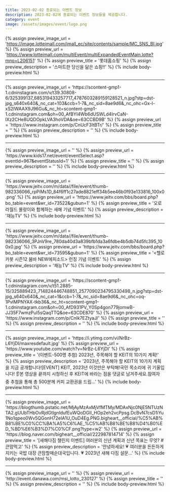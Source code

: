 ```yaml
---
title: 2023-02-02 종료되는 이벤트 정보
description: 2023-02-02에 종료되는 이벤트 정보들을 제공합니다.
category: event
image: /assets/images/event/logo.png
---
```

{% assign preview_image_url = 'https://image.lotteimall.com/imall_ec/site/contents/sample/MC_SNS_BI.jpg' %}
{% assign preview_url = 'https://www.lotteimall.com/multiEvent/multiExpandedEventMain.lotte?mno=L206151' %}
{% assign preview_title = '롯데홈쇼핑' %}
{% assign preview_description = '스마트한 당신을 닮은 쇼핑!!' %}
{% include body-preview.html %}
<hr>{% assign preview_image_url = 'https://scontent-gmp1-1.cdninstagram.com/v/t39.30808-6/325399137_685319433257717_4787603289159128521_n.jpg?stp=dst-jpg_s640x640&amp;_nc_cat=103&amp;ccb=1-7&amp;_nc_sid=8ae9d6&amp;_nc_ohc=Gx-l-xS2IWAAX9J96Gu&amp;_nc_ht=scontent-gmp1-1.cdninstagram.com&amp;oh=00_AfBYI4Wb6dUSWLd4IrvCaN-lXz2CHe8UQDOpkLVA3hoVDA&amp;oe=63CCBD9B' %}
{% assign preview_url = 'https://www.instagram.com/p/CnUcF3ItBTr/' %}
{% assign preview_title = '' %}
{% assign preview_description = '' %}
{% include body-preview.html %}
<hr>{% assign preview_image_url = '' %}
{% assign preview_url = 'https://www.kids17.net/event/eventSelect.asp?eventId=967&eventStatusId=1' %}
{% assign preview_title = '' %}
{% assign preview_description = '' %}
{% include body-preview.html %}
<hr>{% assign preview_image_url = 'https://www.jeitv.com/m/data//file/event/thumb-982336066_rpPiMs1D_84f6ff1c27ade8821eff34b5ee46b0f93e133816_100x0.png' %}
{% assign preview_url = 'https://www.jeitv.com/bbs/board.php?bo_table=event&wr_id=73522&gubun=1' %}
{% assign preview_title = '오로라월드 몰랑이와 함께하는 새해 기념 이벤트' %}
{% assign preview_description = '재능TV' %}
{% include body-preview.html %}
<hr>{% assign preview_image_url = 'https://www.jeitv.com/m/data//file/event/thumb-982336066_3PJnV9re_780da40d3a839bfb1da3a6fdbe4b5db74d5fc395_100x0.jpg' %}
{% assign preview_url = 'https://www.jeitv.com/bbs/board.php?bo_table=event&wr_id=73595&gubun=1' %}
{% assign preview_title = '&lt;헬로카봇 시즌12 붐바 NEW에피소드&gt; 런칭 기념 이벤트' %}
{% assign preview_description = '재능TV' %}
{% include body-preview.html %}
<hr>{% assign preview_image_url = 'https://scontent-gmp1-1.cdninstagram.com/v/t51.2885-15/325889423_714824446748851_2577090234795330498_n.jpg?stp=dst-jpg_s640x640&amp;_nc_cat=1&amp;ccb=1-7&amp;_nc_sid=8ae9d6&amp;_nc_ohc=oq-1PvIMPNYAX-tkb36&amp;_nc_ht=scontent-gmp1-1.cdninstagram.com&amp;oh=00_AfD931PV_Y0Sp4gon779jomwB-JJ35F7wmzPuI5sQaqTTQ&amp;oe=63CDE870' %}
{% assign preview_url = 'https://www.instagram.com/p/Cnlk7EZtyaJ/' %}
{% assign preview_title = '' %}
{% assign preview_description = '' %}
{% include body-preview.html %}
<hr>{% assign preview_image_url = 'https://i.ytimg.com/vi/NrBz-L6YjDI/maxresdefault.jpg' %}
{% assign preview_url = 'https://www.youtube.com/watch?v=NrBz-L6YjDI' %}
{% assign preview_title = '(이벤트-500명 추첨) 2023년, 주목해야 할 KEIT의 10가지 계획!' %}
{% assign preview_description = '2023년, 주목해야 할 KEIT의 10가지 계획을 지금 공개합니다![EVENT] KEIT, 2023년 이것만은 부탁해!국민 목소리에 귀 기울입니다! 👂본 영상을 끝까지 시청하신 후 KEIT에 바라는 점을 댓글로 남겨주세요.참여자 중 추첨을 통해 총 500분께 커피 교환권을 드립...' %}
{% include body-preview.html %}
<hr>{% assign preview_image_url = 'https://blogthumb.pstatic.net/MjAyMzAxMjVfMTMy/MDAxNjc0NjE5NTUzNTA2.gUUbTHbOvRjdGtlgnldufEuWQoDGII_HOp2eh2vcPpsg.DcBvN7csD1iYu1No1qpeo0Wv5QGonH72eIA1U_OuD4Eg.PNG.bigheart__official/%C5%AB%B8%BE%C0%CC%BA%A5%C6%AE_%C5%AB%B8%BE%B8%D4%B0%ED_%BD%E6%B3%D7%C0%CF.png?type=w2' %}
{% assign preview_url = 'https://blog.naver.com/bigheart__official/222987814714' %}
{% assign preview_title = '[새해다짐 챌린지 이벤트] 여러분의 신년 계획과 신년 목표는 무엇? #큰맘먹고' %}
{% assign preview_description = '안녕하세요! 💗 여러분을 든든하게 지키는 국밥 대장 큰맘할매순대국입니다. 💗 2023년 새해 다짐 설문...' %}
{% include body-preview.html %}
<hr>{% assign preview_image_url = '' %}
{% assign preview_url = 'http://event.danawa.com/msi_lotto_230127' %}
{% assign preview_title = '' %}
{% assign preview_description = '' %}
{% include body-preview.html %}